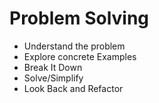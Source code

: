 # Problem Solving

- Understand the problem
- Explore concrete Examples
- Break It Down
- Solve/Simplify
- Look Back and Refactor
